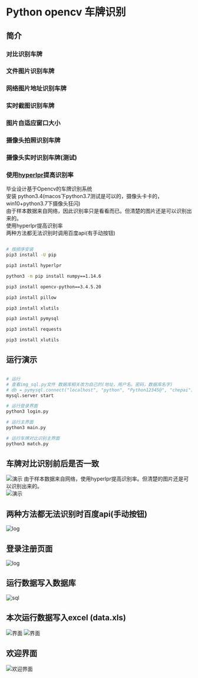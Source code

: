 # Python opencv 车牌识别
## 简介
### 对比识别车牌
### 文件图片识别车牌
### 网络图片地址识别车牌
### 实时截图识别车牌
### 图片自适应窗口大小
### 摄像头拍照识别车牌
### 摄像头实时识别车牌(测试)
### 使用[hyperlpr](https://github.com/zeusees/HyperLPR)提高识别率
毕业设计基于Opencv的车牌识别系统 \
安装 python3.4(macos下python3.7测试是可以的，摄像头卡卡的，win10+python3.7下摄像头狂闪) \
由于样本数据来自网络，因此识别率只是看看而已。但清楚的图片还是可以识别出来的。 \
使用hyperlpr提高识别率 \
两种方法都无法识别时调用百度api(有手动按钮)

``` bash

# 按顺序安装
pip3 install -U pip

pip3 install hyperlpr

python3 -m pip install numpy==1.14.6

pip3 install opencv-python==3.4.5.20

pip3 install pillow

pip3 install xlutils

pip3 install pymysql

pip3 install requests

pip3 install xlutils

```

## 运行演示
``` bash

# 运行
# 查看img_sql.py文件 数据库相关改为自己的(地址，用户名。密码，数据库名字)
# db = pymysql.connect("localhost", "python", "Python12345@", "chepai")
mysql.server start

# 运行登录界面
python3 login.py

# 运行主界面
python3 main.py

# 运行车牌对比识别主界面
python3 match.py

```
## 车牌对比识别前后是否一致
![演示](pic/duibi.png)
由于样本数据来自网络，使用hyperlpr提高识别率。但清楚的图片还是可以识别出来的。  \
![演示](pic/3.png)
## 两种方法都无法识别时百度api(手动按钮)
![log](pic/api.png)
## 登录注册页面
![log](pic/log.png)
## 运行数据写入数据库
![sql](pic/sql.png)
## 本次运行数据写入excel (data.xls)
![界面](pic/1.png)
![界面](pic/4.png)
## 欢迎界面
![欢迎界面](pic/2.png)
